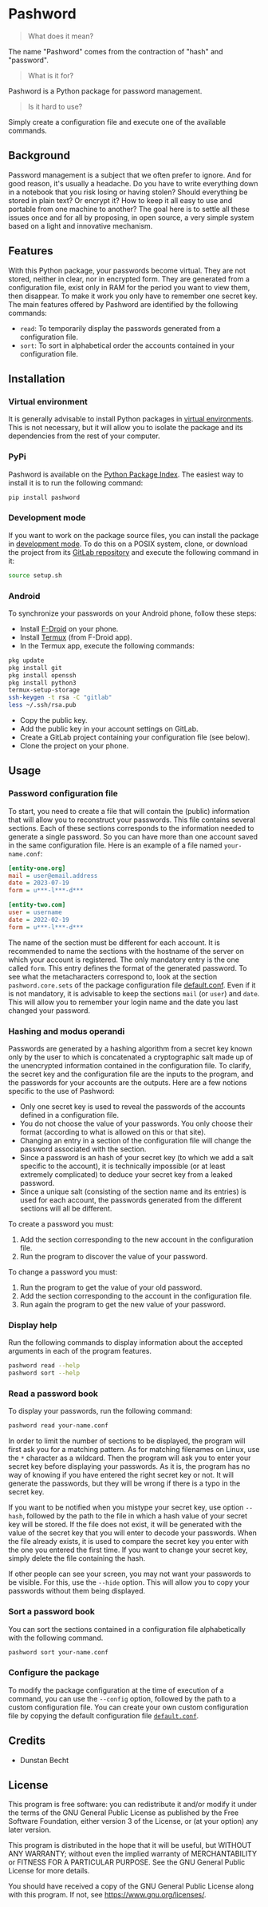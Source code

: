 # Pashword

> What does it mean?

The name "Pashword" comes from the contraction of "hash" and "password".

> What is it for?

Pashword is a Python package for password management.

> Is it hard to use?

Simply create a configuration file and execute one of the available commands.

## Background

Password management is a subject that we often prefer to ignore.
And for good reason, it's usually a headache.
Do you have to write everything down in a notebook that you risk losing or having stolen?
Should everything be stored in plain text?
Or encrypt it?
How to keep it all easy to use and portable from one machine to another?
The goal here is to settle all these issues once and for all by proposing, in open source, a very simple system based on a light and innovative mechanism.

## Features

With this Python package, your passwords become virtual.
They are not stored, neither in clear, nor in encrypted form.
They are generated from a configuration file, exist only in RAM for the period you want to view them, then disappear.
To make it work you only have to remember one secret key.
The main features offered by Pashword are identified by the following commands:

* `read`: To temporarily display the passwords generated from a configuration file.
* `sort`: To sort in alphabetical order the accounts contained in your configuration file.

## Installation

### Virtual environment

It is generally advisable to install Python packages in [virtual environments](https://docs.python.org/3/library/venv.html).
This is not necessary, but it will allow you to isolate the package and its dependencies from the rest of your computer.

### PyPi

Pashword is available on the [Python Package Index](https://pypi.org/project/pashword).
The easiest way to install it is to run the following command:

```bash
pip install pashword
```

### Development mode

If you want to work on the package source files, you can install the package in [development mode](https://packaging.python.org/en/latest/guides/distributing-packages-using-setuptools/#working-in-development-mode).
To do this on a POSIX system, clone, or download the project from its [GitLab repository](https://gitlab.com/dustils/pashword) and execute the following command in it:

```bash
source setup.sh
```

### Android

To synchronize your passwords on your Android phone, follow these steps:

* Install [F-Droid](https://f-droid.org) on your phone.
* Install [Termux](https://f-droid.org/en/packages/com.termux) (from F-Droid app).
* In the Termux app, execute the following commands:

```bash
pkg update
pkg install git
pkg install openssh
pkg install python3
termux-setup-storage
ssh-keygen -t rsa -C "gitlab"
less ~/.ssh/rsa.pub
```

* Copy the public key.
* Add the public key in your account settings on GitLab.
* Create a GitLab project containing your configuration file (see below).
* Clone the project on your phone.

## Usage

### Password configuration file

To start, you need to create a file that will contain the (public) information that will allow you to reconstruct your passwords.
This file contains several sections.
Each of these sections corresponds to the information needed to generate a single password.
So you can have more than one account saved in the same configuration file.
Here is an example of a file named `your-name.conf`:

```ini
[entity-one.org]
mail = user@email.address
date = 2023-07-19
form = u***-l***-d***

[entity-two.com]
user = username
date = 2022-02-19
form = u***-l***-d***
```

The name of the section must be different for each account.
It is recommended to name the sections with the hostname of the server on which your account is registered.
The only mandatory entry is the one called `form`.
This entry defines the format of the generated password.
To see what the metacharacters correspond to, look at the section `pashword.core.sets` of the package configuration file [default.conf](/src/pashword/default.conf).
Even if it is not mandatory, it is advisable to keep the sections `mail` (or `user`) and `date`.
This will allow you to remember your login name and the date you last changed your password.

### Hashing and modus operandi

Passwords are generated by a hashing algorithm from a secret key known only by the user to which is concatenated a cryptographic salt made up of the unencrypted information contained in the configuration file.
To clarify, the secret key and the configuration file are the inputs to the program, and the passwords for your accounts are the outputs.
Here are a few notions specific to the use of Pashword:

* Only one secret key is used to reveal the passwords of the accounts defined in a configuration file.
* You do not choose the value of your passwords. You only choose their format (according to what is allowed on this or that site).
* Changing an entry in a section of the configuration file will change the password associated with the section.
* Since a password is an hash of your secret key (to which we add a salt specific to the account), it is technically impossible (or at least extremely complicated) to deduce your secret key from a leaked password.
* Since a unique salt (consisting of the section name and its entries) is used for each account, the passwords generated from the different sections will all be different.

To create a password you must:

1. Add the section corresponding to the new account in the configuration file.
2. Run the program to discover the value of your password.

To change a password you must:

1. Run the program to get the value of your old password.
2. Add the section corresponding to the account in the configuration file.
3. Run again the program to get the new value of your password.

### Display help

Run the following commands to display information about the accepted arguments in each of the program features.

```bash
pashword read --help
pashword sort --help
```

### Read a password book

To display your passwords, run the following command:

```bash
pashword read your-name.conf
```

In order to limit the number of sections to be displayed, the program will first ask you for a matching pattern.
As for matching filenames on Linux, use the `*` character as a wildcard.
Then the program will ask you to enter your secret key before displaying your passwords.
As it is, the program has no way of knowing if you have entered the right secret key or not.
It will generate the passwords, but they will be wrong if there is a typo in the secret key.

If you want to be notified when you mistype your secret key, use option `--hash`, followed by the path to the file in which a hash value of your secret key will be stored.
If the file does not exist, it will be generated with the value of the secret key that you will enter to decode your passwords.
When the file already exists, it is used to compare the secret key you enter with the one you entered the first time.
If you want to change your secret key, simply delete the file containing the hash.

If other people can see your screen, you may not want your passwords to be visible.
For this, use the `--hide` option.
This will allow you to copy your passwords without them being displayed.

### Sort a password book

You can sort the sections contained in a configuration file alphabetically with the following command.

```bash
pashword sort your-name.conf
```

### Configure the package

To modify the package configuration at the time of execution of a command, you can use the `--config` option, followed by the path to a custom configuration file.
You can create your own custom configuration file by copying the default configuration file [`default.conf`](/src/pashword/default.conf).

## Credits

* Dunstan Becht

## License

This program is free software: you can redistribute it and/or modify it under the terms of the GNU General Public License as published by the Free Software Foundation, either version 3 of the License, or (at your option) any later version.

This program is distributed in the hope that it will be useful, but WITHOUT ANY WARRANTY; without even the implied warranty of MERCHANTABILITY or FITNESS FOR A PARTICULAR PURPOSE. See the GNU General Public License for more details.

You should have received a copy of the GNU General Public License along with this program. If not, see <https://www.gnu.org/licenses/>.
